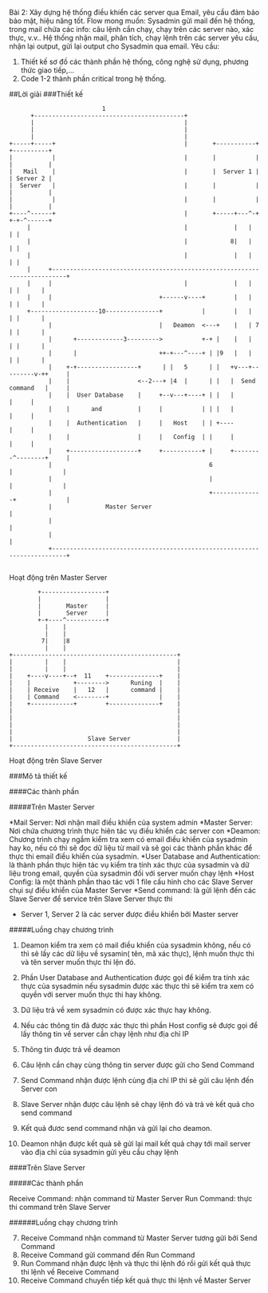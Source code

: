 Bài 2: Xây dựng hệ thống điều khiển các server qua Email, yêu cầu đảm bảo bảo mật, hiệu năng tốt.
Flow mong muốn:
Sysadmin gửi mail đến hệ thống, trong mail chứa các info: câu lệnh cần chạy, chạy trên các server nào, xác thực, v.v..
Hệ thống nhận mail, phân tích, chạy lệnh trên các server yêu cầu, nhận lại output, gửi lại output cho Sysadmin qua email.
Yêu cầu:
1. Thiết kế sơ đồ các thành phần hệ thống, công nghệ sử dụng, phương thức giao tiếp,...
2. Code 1-2 thành phần critical trong hệ thống.

##Lời giải
###Thiết kế
```
                          1
      +------------------------------------------+
      |                                          |
      |                                          |
      |                                          |
+-----+-----+                                    |       +-----------+     +----------+
|           |                                    |       |           |     |          |
|   Mail    |                                    |       |  Server 1 |     | Server 2 |
|  Server   |                                    |       |           |     |          |
|           |                                    |       |           |     |          |
+----^------+                                    |       +-----+---^-+     +-+-^------+
     |                                           |             |   |         | |
     |                                           |            8|   |         | |
     |                                           |             |   |         | |
     |     +--------------------------------------------------------------------------+
     |     |                                     |             |   |         | |      |
     |     |                              +------v----+        |   |         | |      |
     +-------------------10---------------+           |        |   |         | |      |
           |                              |   Deamon  <---+    |   | 7       | |      |
           |      +-------------3--------->           +-+ |    |   |         | |      |
           |      |                       ++-+---^----+ | |9   |   |         | |      |
           |    +-+-----------------+      | |   5      | |   +v---+---------v-++     |
           |    |                   <--2---+ |4  |      | |   |  Send command   |     |
           |    |  User Database    |     +--v---+----+ | |   |                 |     |
           |    |      and          |     |           | | |   |                 |     |
           |    |  Authentication   |     |   Host    | | +----                 |     |
           |    |                   |     |   Config  | |     |                 |     |
           |    +-------------------+     +-----------+ |     +--------^--------+     |
           |                                            6              |              |
           |                                            |              |              |
           |                                            +--------------+              |
           |               Master Server                                              |
           |                                                                          |
           |                                                                          |
           +--------------------------------------------------------------------------+
           
```

Hoạt động trên Master Server

```
        +------------------+
        |                  |
        |       Master     |
        |       Server     |
        +-+----^-----------+
          |    |
          |    |
         7|    |8
          |    |
+----------------------------------------------+
|         |    |                               |
|         |    |                               |
|    +----v----+--+  11    +--------------+    |
|    |            +-------->      Runing  |    |
|    | Receive    |   12   |      command |    |
|    | Command    <--------+              |    |
|    +------------+        +--------------+    |
|                                              |
|                                              |
|                                              |
|                                              |
|                     Slave Server             |
+----------------------------------------------+
```
Hoạt động trên Slave Server

###Mô tả thiết kế

####Các thành phần

#####Trên Master Server

*Mail Server: Nơi nhận mail điều khiển của system admin 
*Master Server: Nơi chứa chương trình thực hiên tác vụ điều khiển các server
con
*Deamon: Chương trình chạy ngầm kiểm tra xem có email điều khiển của sysadmin
hay ko, nếu có thì sẽ đọc dữ liệu từ mail và sẽ gọi các thành phần khác để thực
thi email điều khiển của sysadmin.
*User Database and Authentication: là thành phần thực hiện tác vụ kiểm tra tính
xác thực của sysadmin và dữ liệu trong email, quyền của sysadmin đối với server
muốn chạy lệnh
*Host Config: là một thành phần thao tác với 1 file cấu hình cho các Slave Server
chụi sự điều khiển của Master Server
*Send command: là gửi lệnh đến các Slave Server để service trên Slave Server thực thi

* Server 1, Server 2 là các server được điều khiển bởi Master server

#####Luồng chạy chương trình

1. Deamon kiểm tra xem có mail điều khiển của sysadmin không, nếu có thì sẽ lấy
các dữ liệu về sysamin( tên, mã xác thực), lệnh muốn thực thi và tên server muốn
thực thi lện đó.

2. Phần User Database and Authentication được gọi để kiểm tra tính xác thực của
sysadmin nếu sysadmin được xác thực thì sẽ kiểm tra xem có quyền với server
muốn thực thi hay không.

3. Dữ liệu trả về xem sysadmin có được xác thực hay không.

4. Nếu các thông tin đã được xác thực thì phần Host config sẽ được gọi để lấy
thông tin về server cần chạy lệnh như địa chỉ IP

5. Thông tin được trả về deamon

6. Câu lệnh cần chạy cùng thông tin server được gửi cho Send Command

7. Send Command nhận được lệnh cùng địa chỉ IP thì sẽ gửi câu lệnh đến Server
con

8. Slave Server nhận được câu lệnh sẽ chạy lệnh đó và trả vè kết quả cho send command

9. Kết quả đươc send command nhận và gửi lại cho deamon.

10. Deamon nhận được kết quả sẽ gửi lại mail kết quả chạy tới mail server vào
địa chỉ của sysadmin gửi yêu cầu chạy lệnh

####Trên Slave Server

#####Các thành phần

Receive Command: nhận command từ Master Server
Run Command: thực thi command trên Slave Server

######Luồng chạy chương trình

7. Receive Command nhận command từ Master Server tương gửi bởi Send Command
11. Receive Command gửi command đến Run Command
12. Run Command nhận được lệnh và thực thi lệnh đó rồi gửi kết quả thực thi lệnh
về Receive Command
8. Receive Command chuyển tiếp kết quả thực thi lệnh về Master Server
